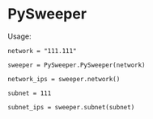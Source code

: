 # PySweeper

Usage:

    network = "111.111"

    sweeper = PySweeper.PySweeper(network)

    network_ips = sweeper.network()

    subnet = 111
    
    subnet_ips = sweeper.subnet(subnet)
